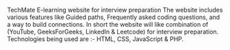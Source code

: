 TechMate
E-learning website for interview preparation
The website includes various features like
Guided paths, Frequently asked coding
questions, and a way to build connections.
In short the website will like combination of
(YouTube, GeeksForGeeks, LinkedIn & Leetcode) for interview preparation.
Technologies being used are :- HTML, CSS,
JavaScript & PHP.
